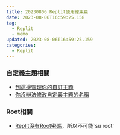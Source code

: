 ```yaml
---
title: 20230806 Replit使用總集篇
date: 2023-08-06T16:59:25.158
tag:
  - Replit
  - memo
updated: 2023-08-06T16:59:25.159
categories:
  - Replit
---
```

### 自定義主題相關

- [到這邊管理你的自訂主題]([https://ask.replit.com/t/how-to-edit-my-replit-theme-private-or-delete-it/6548/2](https://ask.replit.com/t/how-to-edit-my-replit-theme-private-or-delete-it/6548/2))
- [你沒辦法修改自定義主題的名稱]([https://ask.replit.com/t/how-to-change-the-name-of-a-replit-theme/10863](https://ask.replit.com/t/how-to-change-the-name-of-a-replit-theme/10863))

### Root相關

- [Replit沒有Root密碼]([https://replit.com/talk/ask/Root-password-for-shell/11312](https://replit.com/talk/ask/Root-password-for-shell/11312))，所以不可能`su root`





